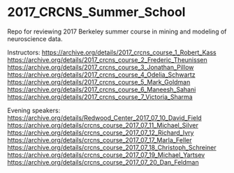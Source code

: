 # 2017_CRCNS_Summer_School
Repo for reviewing 2017 Berkeley summer course in mining and modeling of neuroscience data.

Instructors:
https://archive.org/details/2017_crcns_course_1_Robert_Kass
https://archive.org/details/2017_crcns_course_2_Frederic_Theunissen
https://archive.org/details/2017_crcns_course_3_Jonathan_Pillow
https://archive.org/details/2017_crcns_course_4_Odelia_Schwartz
https://archive.org/details/2017_crcns_course_5_Mark_Goldman
https://archive.org/details/2017_crcns_course_6_Maneesh_Sahani
https://archive.org/details/2017_crcns_course_7_Victoria_Sharma

Evening speakers:
https://archive.org/details/Redwood_Center_2017_07_10_David_Field
https://archive.org/details/crcns_course_2017_07_11_Michael_Silver
https://archive.org/details/crcns_course_2017_07_12_Richard_Ivry
https://archive.org/details/crcns_course_2017_07_17_Marla_Feller
https://archive.org/details/crcns_course_2017_07_18_Christoph_Schreiner
https://archive.org/details/crcns_course_2017_07_19_Michael_Yartsev
https://archive.org/details/crcns_course_2017_07_20_Dan_Feldman
